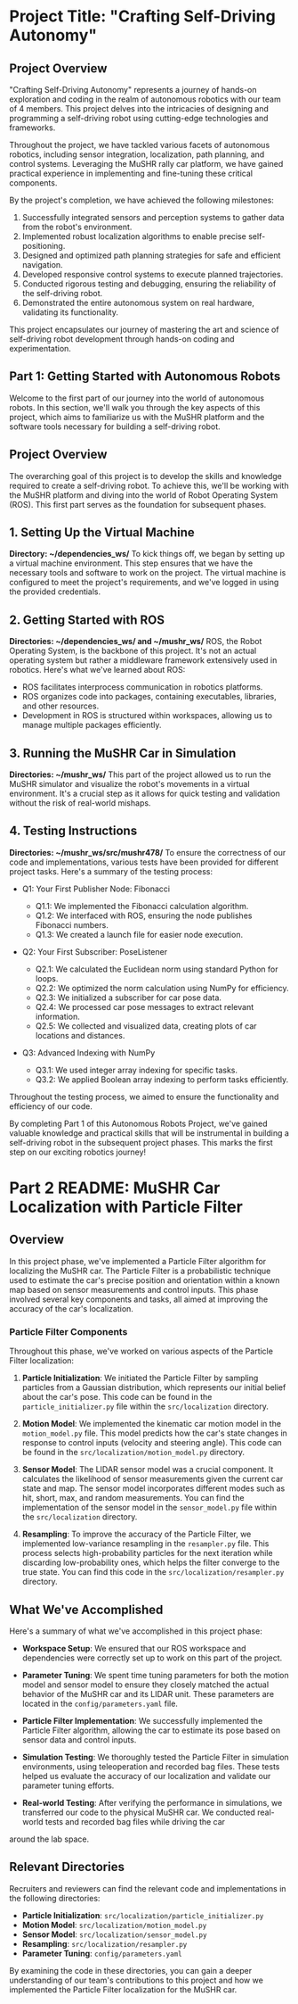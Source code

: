 # Project Title: "Crafting Self-Driving Autonomy"

## Project Overview
"Crafting Self-Driving Autonomy" represents a journey of hands-on exploration and coding in the realm of autonomous robotics with our team of 4 members. This project delves into the intricacies of designing and programming a self-driving robot using cutting-edge technologies and frameworks.

Throughout the project, we have tackled various facets of autonomous robotics, including sensor integration, localization, path planning, and control systems. Leveraging the MuSHR rally car platform, we have gained practical experience in implementing and fine-tuning these critical components.

By the project's completion, we have achieved the following milestones:

1. Successfully integrated sensors and perception systems to gather data from the robot's environment.
2. Implemented robust localization algorithms to enable precise self-positioning.
3. Designed and optimized path planning strategies for safe and efficient navigation.
4. Developed responsive control systems to execute planned trajectories.
5. Conducted rigorous testing and debugging, ensuring the reliability of the self-driving robot.
6. Demonstrated the entire autonomous system on real hardware, validating its functionality.

This project encapsulates our journey of mastering the art and science of self-driving robot development through hands-on coding and experimentation.

## Part 1: Getting Started with Autonomous Robots

Welcome to the first part of our journey into the world of autonomous robots. In this section, we'll walk you through the key aspects of this project, which aims to familiarize us with the MuSHR platform and the software tools necessary for building a self-driving robot.

## Project Overview
The overarching goal of this project is to develop the skills and knowledge required to create a self-driving robot. To achieve this, we'll be working with the MuSHR platform and diving into the world of Robot Operating System (ROS). This first part serves as the foundation for subsequent phases.

## 1. Setting Up the Virtual Machine
**Directory: ~/dependencies_ws/**
To kick things off, we began by setting up a virtual machine environment. This step ensures that we have the necessary tools and software to work on the project. The virtual machine is configured to meet the project's requirements, and we've logged in using the provided credentials.

## 2. Getting Started with ROS
**Directories: ~/dependencies_ws/ and ~/mushr_ws/**
ROS, the Robot Operating System, is the backbone of this project. It's not an actual operating system but rather a middleware framework extensively used in robotics. Here's what we've learned about ROS:

- ROS facilitates interprocess communication in robotics platforms.
- ROS organizes code into packages, containing executables, libraries, and other resources.
- Development in ROS is structured within workspaces, allowing us to manage multiple packages efficiently.

## 3. Running the MuSHR Car in Simulation
**Directories: ~/mushr_ws/**
This part of the project allowed us to run the MuSHR simulator and visualize the robot's movements in a virtual environment. It's a crucial step as it allows for quick testing and validation without the risk of real-world mishaps.

## 4. Testing Instructions
**Directories: ~/mushr_ws/src/mushr478/**
To ensure the correctness of our code and implementations, various tests have been provided for different project tasks. Here's a summary of the testing process:

- Q1: Your First Publisher Node: Fibonacci
  - Q1.1: We implemented the Fibonacci calculation algorithm.
  - Q1.2: We interfaced with ROS, ensuring the node publishes Fibonacci numbers.
  - Q1.3: We created a launch file for easier node execution.

- Q2: Your First Subscriber: PoseListener
  - Q2.1: We calculated the Euclidean norm using standard Python for loops.
  - Q2.2: We optimized the norm calculation using NumPy for efficiency.
  - Q2.3: We initialized a subscriber for car pose data.
  - Q2.4: We processed car pose messages to extract relevant information.
  - Q2.5: We collected and visualized data, creating plots of car locations and distances.

- Q3: Advanced Indexing with NumPy
  - Q3.1: We used integer array indexing for specific tasks.
  - Q3.2: We applied Boolean array indexing to perform tasks efficiently.

Throughout the testing process, we aimed to ensure the functionality and efficiency of our code.

By completing Part 1 of this Autonomous Robots Project, we've gained valuable knowledge and practical skills that will be instrumental in building a self-driving robot in the subsequent project phases. This marks the first step on our exciting robotics journey!

# Part 2 README: MuSHR Car Localization with Particle Filter

## Overview
In this project phase, we've implemented a Particle Filter algorithm for localizing the MuSHR car. The Particle Filter is a probabilistic technique used to estimate the car's precise position and orientation within a known map based on sensor measurements and control inputs. This phase involved several key components and tasks, all aimed at improving the accuracy of the car's localization.

### Particle Filter Components
Throughout this phase, we've worked on various aspects of the Particle Filter localization:

1. **Particle Initialization**: We initiated the Particle Filter by sampling particles from a Gaussian distribution, which represents our initial belief about the car's pose. This code can be found in the `particle_initializer.py` file within the `src/localization` directory.

2. **Motion Model**: We implemented the kinematic car motion model in the `motion_model.py` file. This model predicts how the car's state changes in response to control inputs (velocity and steering angle). This code can be found in the `src/localization/motion_model.py` directory.

3. **Sensor Model**: The LIDAR sensor model was a crucial component. It calculates the likelihood of sensor measurements given the current car state and map. The sensor model incorporates different modes such as hit, short, max, and random measurements. You can find the implementation of the sensor model in the `sensor_model.py` file within the `src/localization` directory.

4. **Resampling**: To improve the accuracy of the Particle Filter, we implemented low-variance resampling in the `resampler.py` file. This process selects high-probability particles for the next iteration while discarding low-probability ones, which helps the filter converge to the true state. You can find this code in the `src/localization/resampler.py` directory.

## What We've Accomplished
Here's a summary of what we've accomplished in this project phase:

- **Workspace Setup**: We ensured that our ROS workspace and dependencies were correctly set up to work on this part of the project.

- **Parameter Tuning**: We spent time tuning parameters for both the motion model and sensor model to ensure they closely matched the actual behavior of the MuSHR car and its LIDAR unit. These parameters are located in the `config/parameters.yaml` file.

- **Particle Filter Implementation**: We successfully implemented the Particle Filter algorithm, allowing the car to estimate its pose based on sensor data and control inputs.

- **Simulation Testing**: We thoroughly tested the Particle Filter in simulation environments, using teleoperation and recorded bag files. These tests helped us evaluate the accuracy of our localization and validate our parameter tuning efforts.

- **Real-world Testing**: After verifying the performance in simulations, we transferred our code to the physical MuSHR car. We conducted real-world tests and recorded bag files while driving the car

 around the lab space.

## Relevant Directories
Recruiters and reviewers can find the relevant code and implementations in the following directories:

- **Particle Initialization**: `src/localization/particle_initializer.py`
- **Motion Model**: `src/localization/motion_model.py`
- **Sensor Model**: `src/localization/sensor_model.py`
- **Resampling**: `src/localization/resampler.py`
- **Parameter Tuning**: `config/parameters.yaml`

By examining the code in these directories, you can gain a deeper understanding of our team's contributions to this project and how we implemented the Particle Filter localization for the MuSHR car.
